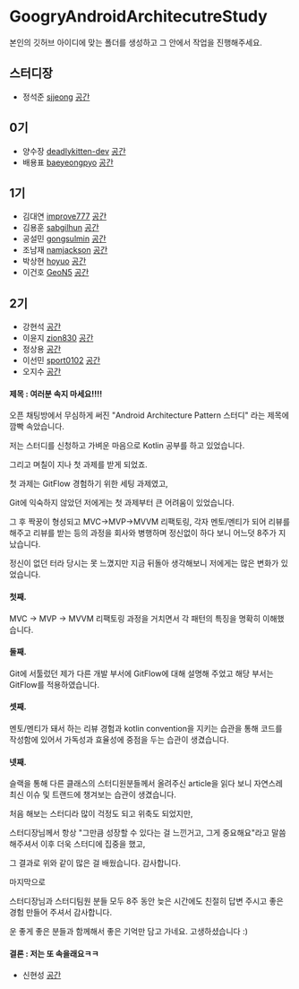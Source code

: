 ﻿# GoogryAndroidArchitecutreStudy

본인의 깃허브 아이디에 맞는 폴더를 생성하고 그 안에서 작업을 진행해주세요.

## 스터디장
- 정석준 [sjjeong](https://github.com/sjjeong)
[공간](https://github.com/StudyFork/GoogryAndroidArchitectureStudy/tree/master/sjjeong)

## 0기
- 양수장 [deadlykitten-dev](https://github.com/deadlykitten-dev)
[공간](https://github.com/StudyFork/GoogryAndroidArchitectureStudy/tree/master/deadlykitten-dev)
- 배용표 [baeyeongpyo](https://github.com/baeyeongpyo)
[공간](https://github.com/StudyFork/GoogryAndroidArchitectureStudy/tree/master/baeyeongpyo)

## 1기

- 김대연 [improve777](https://github.com/improve777)
[공간](https://github.com/StudyFork/GoogryAndroidArchitectureStudy/tree/master/improve777)
- 김용훈 [sabgilhun](https://github.com/sabgilhun)
[공간](https://github.com/StudyFork/GoogryAndroidArchitectureStudy/tree/master/sabgilhun)
- 공설민 [gongsulmin](https://github.com/GongSulMin?tab=repositories)
[공간](https://github.com/StudyFork/GoogryAndroidArchitectureStudy/tree/master/gongsulmin)
- 조남재 [namjackson](https://github.com/namjackson)
[공간](https://github.com/StudyFork/GoogryAndroidArchitectureStudy/tree/master/namjackson)
- 박상현 [hoyuo](https://github.com/hoyuo)
[공간](https://github.com/StudyFork/GoogryAndroidArchitectureStudy/tree/master/hoyuo)
- 이건호 [GeoN5](https://github.com/GeoN5)
[공간](https://github.com/StudyFork/GoogryAndroidArchitectureStudy/tree/master/GeoN5)

## 2기

- 강현석 []()
[공간]()
- 이윤지 [zion830](https://github.com/zion830)
[공간](https://github.com/StudyFork/GoogryAndroidArchitectureStudy/tree/master/zion830)
- 정상용 []()
[공간]()
- 이선민 [sport0102](https://github.com/sport0102)
[공간](https://github.com/StudyFork/GoogryAndroidArchitectureStudy/tree/master/sport0102)
- 오지수 []()
[공간]()

#### 제목 : 여러분 속지 마세요!!!!

오픈 채팅방에서 무심하게 써진 "Android Architecture Pattern 스터디" 라는 제목에 깜빡 속았습니다.

저는 스터디를 신청하고 가벼운 마음으로 Kotlin 공부를 하고 있었습니다. 

그리고 며칠이 지나 첫 과제를 받게 되었죠.

첫 과제는 GitFlow 경험하기 위한 세팅 과제였고,

Git에 익숙하지 않았던 저에게는 첫 과제부터 큰 어려움이 있었습니다. 

그 후 짝꿍이 형성되고 MVC→MVP→MVVM 리팩토링, 
각자 멘토/멘티가 되어 리뷰를 해주고 리뷰를 받는 등의 과정을 회사와 병행하며 정신없이 하다 보니 어느덧 8주가 지났습니다.

정신이 없던 터라 당시는 못 느꼈지만 지금 뒤돌아 생각해보니 저에게는 많은 변화가 있었습니다.

#### 첫째.
MVC → MVP → MVVM 리팩토링 과정을 거치면서 각 패턴의 특징을 명확히 이해했습니다.

#### 둘째. 
Git에 서툴렀던 제가 다른 개발 부서에 GitFlow에 대해 설명해 주었고 해당 부서는 GitFlow를 적용하였습니다.

#### 셋째. 
멘토/멘티가 돼서 하는 리뷰 경험과 kotlin convention을 지키는 습관을 통해 코드를 작성함에 있어서 가독성과 효율성에 중점을 두는 습관이 생겼습니다.

#### 넷째.
슬랙을 통해 다른 클래스의 스터디원분들께서 올려주신 article을 읽다 보니 자연스레 최신 이슈 및 트랜드에 챙겨보는 습관이 생겼습니다.

처음 해보는 스터디라 많이 걱정도 되고 위축도 되었지만,

스터디장님께서 항상 "그만큼 성장할 수 있다는 걸 느낀거고, 그게 중요해요"라고 말씀해주셔서 이후 더욱 스터디에 집중을 했고, 

그 결과로 위와 같이 많은 걸 배웠습니다. 감사합니다.

마지막으로

스터디장님과 스터디팀원 분들 모두 8주 동안 늦은 시간에도 친절히 답변 주시고 좋은 경험 만들어 주셔서 감사합니다. 

운 좋게 좋은 분들과 함께해서 좋은 기억만 담고 가네요. 고생하셨습니다 :)

#### 결론 : 저는 또 속을래요ㅋㅋ

- 신현성 []()
[공간]()

